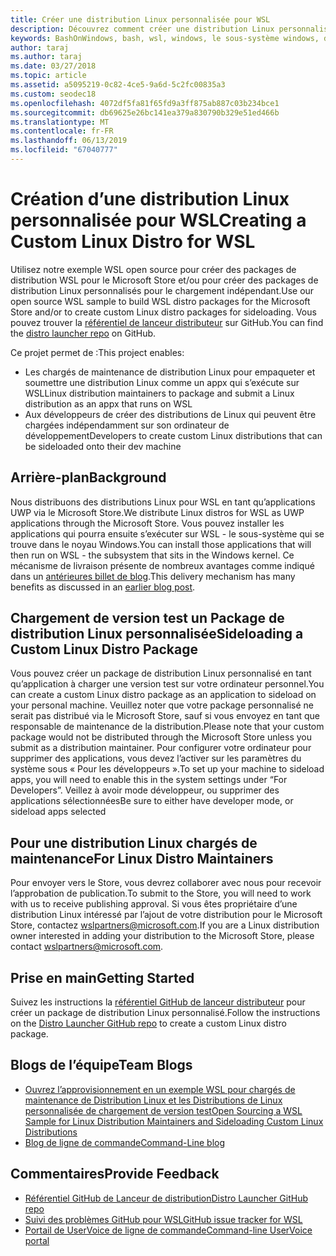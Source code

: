 ```yaml
---
title: Créer une distribution Linux personnalisée pour WSL
description: Découvrez comment créer une distribution Linux personnalisée pour le sous-système de Windows pour Linux.
keywords: BashOnWindows, bash, wsl, windows, le sous-système windows, distributeur, personnalisé
author: taraj
ms.author: taraj
ms.date: 03/27/2018
ms.topic: article
ms.assetid: a5095219-0c82-4ce5-9a6d-5c2fc00835a3
ms.custom: seodec18
ms.openlocfilehash: 4072df5fa81f65fd9a3ff875ab887c03b234bce1
ms.sourcegitcommit: db69625e26bc141ea379a830790b329e51ed466b
ms.translationtype: MT
ms.contentlocale: fr-FR
ms.lasthandoff: 06/13/2019
ms.locfileid: "67040777"
---
```

# <a name="creating-a-custom-linux-distro-for-wsl"></a><span data-ttu-id="abb56-104">Création d’une distribution Linux personnalisée pour WSL</span><span class="sxs-lookup"><span data-stu-id="abb56-104">Creating a Custom Linux Distro for WSL</span></span>

<span data-ttu-id="abb56-105">Utilisez notre exemple WSL open source pour créer des packages de distribution WSL pour le Microsoft Store et/ou pour créer des packages de distribution Linux personnalisés pour le chargement indépendant.</span><span class="sxs-lookup"><span data-stu-id="abb56-105">Use our open source WSL sample to build WSL distro packages for the Microsoft Store and/or to create custom Linux distro packages for sideloading.</span></span> <span data-ttu-id="abb56-106">Vous pouvez trouver la [référentiel de lanceur distributeur](https://github.com/Microsoft/WSL-DistroLauncher) sur GitHub.</span><span class="sxs-lookup"><span data-stu-id="abb56-106">You can find the [distro launcher repo](https://github.com/Microsoft/WSL-DistroLauncher) on GitHub.</span></span>

<span data-ttu-id="abb56-107">Ce projet permet de :</span><span class="sxs-lookup"><span data-stu-id="abb56-107">This project enables:</span></span>
* <span data-ttu-id="abb56-108">Les chargés de maintenance de distribution Linux pour empaqueter et soumettre une distribution Linux comme un appx qui s’exécute sur WSL</span><span class="sxs-lookup"><span data-stu-id="abb56-108">Linux distribution maintainers to package and submit a Linux distribution as an appx that runs on WSL</span></span>
* <span data-ttu-id="abb56-109">Aux développeurs de créer des distributions de Linux qui peuvent être chargées indépendamment sur son ordinateur de développement</span><span class="sxs-lookup"><span data-stu-id="abb56-109">Developers to create custom Linux distributions that can be sideloaded onto their dev machine</span></span>

## <a name="background"></a><span data-ttu-id="abb56-110">Arrière-plan</span><span class="sxs-lookup"><span data-stu-id="abb56-110">Background</span></span>
<span data-ttu-id="abb56-111">Nous distribuons des distributions Linux pour WSL en tant qu’applications UWP via le Microsoft Store.</span><span class="sxs-lookup"><span data-stu-id="abb56-111">We distribute Linux distros for WSL as UWP applications through the Microsoft Store.</span></span> <span data-ttu-id="abb56-112">Vous pouvez installer les applications qui pourra ensuite s’exécuter sur WSL - le sous-système qui se trouve dans le noyau Windows.</span><span class="sxs-lookup"><span data-stu-id="abb56-112">You can install those applications that will then run on WSL - the subsystem that sits in the Windows kernel.</span></span> <span data-ttu-id="abb56-113">Ce mécanisme de livraison présente de nombreux avantages comme indiqué dans un [antérieures billet de blog](https://blogs.msdn.microsoft.com/commandline/2017/07/10/ubuntu-now-available-from-the-windows-store/).</span><span class="sxs-lookup"><span data-stu-id="abb56-113">This delivery mechanism has many benefits as discussed in an [earlier blog post](https://blogs.msdn.microsoft.com/commandline/2017/07/10/ubuntu-now-available-from-the-windows-store/).</span></span>

## <a name="sideloading-a-custom-linux-distro-package"></a><span data-ttu-id="abb56-114">Chargement de version test un Package de distribution Linux personnalisée</span><span class="sxs-lookup"><span data-stu-id="abb56-114">Sideloading a Custom Linux Distro Package</span></span>
<span data-ttu-id="abb56-115">Vous pouvez créer un package de distribution Linux personnalisé en tant qu’application à charger une version test sur votre ordinateur personnel.</span><span class="sxs-lookup"><span data-stu-id="abb56-115">You can create a custom Linux distro package as an application to sideload on your personal machine.</span></span> <span data-ttu-id="abb56-116">Veuillez noter que votre package personnalisé ne serait pas distribué via le Microsoft Store, sauf si vous envoyez en tant que responsable de maintenance de la distribution.</span><span class="sxs-lookup"><span data-stu-id="abb56-116">Please note that your custom package would not be distributed through the Microsoft Store unless you submit as a distribution maintainer.</span></span>
<span data-ttu-id="abb56-117">Pour configurer votre ordinateur pour supprimer des applications, vous devez l’activer sur les paramètres du système sous « Pour les développeurs ».</span><span class="sxs-lookup"><span data-stu-id="abb56-117">To set up your machine to sideload apps, you will need to enable this in the system settings under “For Developers”.</span></span>  <span data-ttu-id="abb56-118">Veillez à avoir mode développeur, ou supprimer des applications sélectionnées</span><span class="sxs-lookup"><span data-stu-id="abb56-118">Be sure to either have developer mode, or sideload apps selected</span></span>

## <a name="for-linux-distro-maintainers"></a><span data-ttu-id="abb56-119">Pour une distribution Linux chargés de maintenance</span><span class="sxs-lookup"><span data-stu-id="abb56-119">For Linux Distro Maintainers</span></span>
<span data-ttu-id="abb56-120">Pour envoyer vers le Store, vous devrez collaborer avec nous pour recevoir l’approbation de publication.</span><span class="sxs-lookup"><span data-stu-id="abb56-120">To submit to the Store, you will need to work with us to receive publishing approval.</span></span> <span data-ttu-id="abb56-121">Si vous êtes propriétaire d’une distribution Linux intéressé par l’ajout de votre distribution pour le Microsoft Store, contactez wslpartners@microsoft.com.</span><span class="sxs-lookup"><span data-stu-id="abb56-121">If you are a Linux distribution owner interested in adding your distribution to the Microsoft Store, please contact wslpartners@microsoft.com.</span></span>

## <a name="getting-started"></a><span data-ttu-id="abb56-122">Prise en main</span><span class="sxs-lookup"><span data-stu-id="abb56-122">Getting Started</span></span>
<span data-ttu-id="abb56-123">Suivez les instructions la [référentiel GitHub de lanceur distributeur](https://github.com/Microsoft/WSL-DistroLauncher) pour créer un package de distribution Linux personnalisé.</span><span class="sxs-lookup"><span data-stu-id="abb56-123">Follow the instructions on the [Distro Launcher GitHub repo](https://github.com/Microsoft/WSL-DistroLauncher) to create a custom Linux distro package.</span></span>

 
## <a name="team-blogs"></a><span data-ttu-id="abb56-124">Blogs de l’équipe</span><span class="sxs-lookup"><span data-stu-id="abb56-124">Team Blogs</span></span>
*  [<span data-ttu-id="abb56-125">Ouvrez l’approvisionnement en un exemple WSL pour chargés de maintenance de Distribution Linux et les Distributions de Linux personnalisée de chargement de version test</span><span class="sxs-lookup"><span data-stu-id="abb56-125">Open Sourcing a WSL Sample for Linux Distribution Maintainers and Sideloading Custom Linux Distributions</span></span>](https://blogs.msdn.microsoft.com/commandline/2018/03/26/wsl-distro-launcher/)
* [<span data-ttu-id="abb56-126">Blog de ligne de commande</span><span class="sxs-lookup"><span data-stu-id="abb56-126">Command-Line blog</span></span>](https://blogs.msdn.microsoft.com/commandline/)

## <a name="provide-feedback"></a><span data-ttu-id="abb56-127">Commentaires</span><span class="sxs-lookup"><span data-stu-id="abb56-127">Provide Feedback</span></span>
* [<span data-ttu-id="abb56-128">Référentiel GitHub de Lanceur de distribution</span><span class="sxs-lookup"><span data-stu-id="abb56-128">Distro Launcher GitHub repo</span></span>](https://github.com/Microsoft/WSL-DistroLauncher)
* [<span data-ttu-id="abb56-129">Suivi des problèmes GitHub pour WSL</span><span class="sxs-lookup"><span data-stu-id="abb56-129">GitHub issue tracker for WSL</span></span>](https://github.com/Microsoft/BashOnWindows/issues)
* [<span data-ttu-id="abb56-130">Portail de UserVoice de ligne de commande</span><span class="sxs-lookup"><span data-stu-id="abb56-130">Command-line UserVoice portal</span></span>](https://wpdev.uservoice.com/forums/266908-command-prompt-console-bash-on-ubuntu-on-windo/category/161892-bash)
